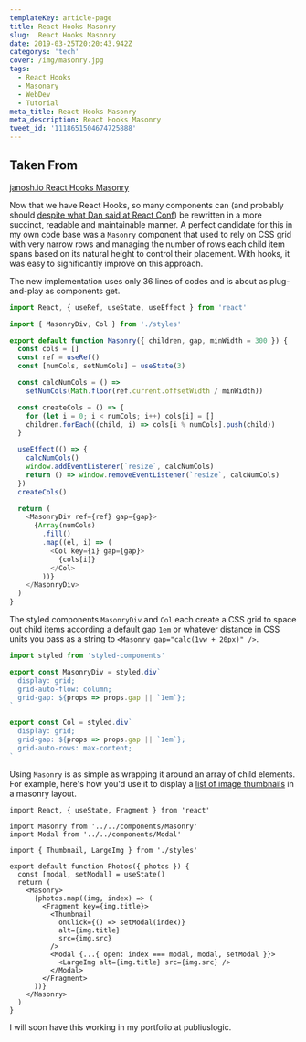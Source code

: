 ```yaml
---
templateKey: article-page
title: React Hooks Masonry
slug:  React Hooks Masonry
date: 2019-03-25T20:20:43.942Z
categorys: 'tech'
cover: /img/masonry.jpg
tags:
  - React Hooks
  - Masonary
  - WebDev
  - Tutorial
meta_title: React Hooks Masonry
meta_description: React Hooks Masonry
tweet_id: '1118651504674725888'
---
```


## Taken From

[janosh.io React Hooks Masonry](https://janosh.io/blog/react-hooks-masonry)

Now that we have React Hooks, so many components can (and probably should [despite what Dan said at React Conf](https://youtu.be/dpw9EHDh2bM?t=3365)) be rewritten in a more succinct, readable and maintainable manner. A perfect candidate for this in my own code base was a `Masonry` component that used to rely on CSS grid with very narrow rows and managing the number of rows each child item spans based on its natural height to control their placement. With hooks, it was easy to significantly improve on this approach.

The new implementation uses only 36 lines of codes and is about as plug-and-play as components get.

```jsx:title=src/components/masonry/index.js
import React, { useRef, useState, useEffect } from 'react'

import { MasonryDiv, Col } from './styles'

export default function Masonry({ children, gap, minWidth = 300 }) {
  const cols = []
  const ref = useRef()
  const [numCols, setNumCols] = useState(3)

  const calcNumCols = () =>
    setNumCols(Math.floor(ref.current.offsetWidth / minWidth))

  const createCols = () => {
    for (let i = 0; i < numCols; i++) cols[i] = []
    children.forEach((child, i) => cols[i % numCols].push(child))
  }

  useEffect(() => {
    calcNumCols()
    window.addEventListener(`resize`, calcNumCols)
    return () => window.removeEventListener(`resize`, calcNumCols)
  })
  createCols()

  return (
    <MasonryDiv ref={ref} gap={gap}>
      {Array(numCols)
        .fill()
        .map((el, i) => (
          <Col key={i} gap={gap}>
            {cols[i]}
          </Col>
        ))}
    </MasonryDiv>
  )
}
```

The styled components `MasonryDiv` and `Col` each create a CSS grid to space out child items according a default gap `1em` or whatever distance in CSS units you pass as a string to `<Masonry gap="calc(1vw + 20px)" />`.

```js:title=src/components/masonry/styled.js
import styled from 'styled-components'

export const MasonryDiv = styled.div`
  display: grid;
  grid-auto-flow: column;
  grid-gap: ${props => props.gap || `1em`};
`

export const Col = styled.div`
  display: grid;
  grid-gap: ${props => props.gap || `1em`};
  grid-auto-rows: max-content;
`
```

Using `Masonry` is as simple as wrapping it around an array of child elements. For example, here's how you'd use it to display a [list of image thumbnails](/nature) in a masonry layout.

```jsx{3,11,24}
import React, { useState, Fragment } from 'react'

import Masonry from '../../components/Masonry'
import Modal from '../../components/Modal'

import { Thumbnail, LargeImg } from './styles'

export default function Photos({ photos }) {
  const [modal, setModal] = useState()
  return (
    <Masonry>
      {photos.map((img, index) => (
        <Fragment key={img.title}>
          <Thumbnail
            onClick={() => setModal(index)}
            alt={img.title}
            src={img.src}
          />
          <Modal {...{ open: index === modal, modal, setModal }}>
            <LargeImg alt={img.title} src={img.src} />
          </Modal>
        </Fragment>
      ))}
    </Masonry>
  )
}
```

I will soon have this working in my portfolio at publiuslogic.